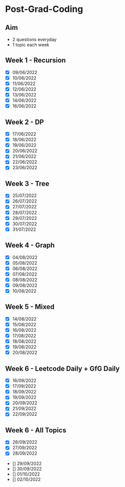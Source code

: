 # Post-Grad-Coding

## Aim
- 2 questions everyday
- 1 topic each week

## Week 1 - Recursion
- [x] 09/06/2022
- [x] 10/06/2022
- [x] 11/06/2022
- [x] 12/06/2022
- [x] 13/06/2022
- [x] 14/06/2022
- [x] 16/06/2022

## Week 2 - DP
- [x] 17/06/2022
- [x] 18/06/2022
- [x] 19/06/2022
- [x] 20/06/2022
- [x] 21/06/2022
- [x] 22/06/2022
- [x] 23/06/2022

## Week 3 - Tree
- [x] 25/07/2022
- [x] 26/07/2022
- [x] 27/07/2022
- [x] 28/07/2022
- [x] 29/07/2022
- [x] 30/07/2022
- [x] 31/07/2022

## Week 4 - Graph
- [x] 04/08/2022
- [x] 05/08/2022
- [x] 06/08/2022
- [x] 07/08/2022
- [x] 08/08/2022
- [x] 09/08/2022
- [x] 10/08/2022

## Week 5 - Mixed
- [x] 14/08/2022
- [x] 15/08/2022
- [x] 16/08/2022
- [x] 17/08/2022
- [x] 18/08/2022
- [x] 19/08/2022
- [x] 20/08/2022

## Week 6 - Leetcode Daily + GfG Daily
- [x] 16/09/2022
- [x] 17/09/2022
- [x] 18/09/2022
- [x] 19/09/2022
- [x] 20/09/2022
- [x] 21/09/2022
- [x] 22/09/2022

## Week 6 - All Topics
- [x] 26/09/2022
- [x] 27/09/2022
- [x] 28/09/2022
- [] 29/09/2022
- [] 30/09/2022
- [] 01/10/2022
- [] 02/10/2022
